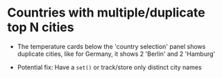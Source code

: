 # Countries with multiple/duplicate top N cities

- The temperature cards below the 'country selection' panel shows duplicate cities, like for Germany, it shows 2 'Berlin' and 2 'Hamburg'

- Potential fix: Have a `set()` or track/store only distinct city names
